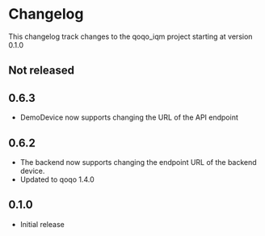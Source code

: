 # Changelog

This changelog track changes to the qoqo_iqm project starting at version 0.1.0

## Not released

## 0.6.3

* DemoDevice now supports changing the URL of the API endpoint

## 0.6.2

* The backend now supports changing the endpoint URL of the backend device.
* Updated to qoqo 1.4.0

## 0.1.0

* Initial release
